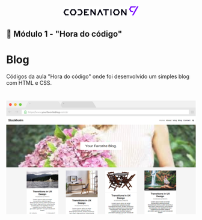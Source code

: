 <h1 align="center">
    <img
    title="#logo-codenation"
    src="./assets/images/codenation.png"
    width="200px"
    />
</h1>

## 📝 Módulo 1 - "Hora do código"
# Blog
Códigos da aula "Hora do código" onde foi desenvolvido um simples blog com HTML e CSS.

<h1 align="center">
    <img
    title="#logo-codenation"
    src="./assets/images/preview.jpg"
    />
</h1>